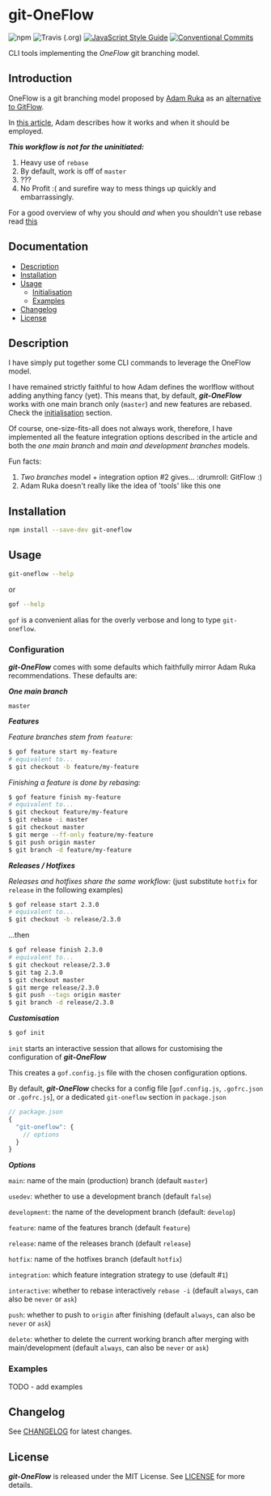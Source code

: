 # git-OneFlow

![npm](https://img.shields.io/npm/v/git-oneflow.svg) ![Travis (.org)](https://img.shields.io/travis/msanguineti/git-oneflow.svg) [![JavaScript Style Guide](https://img.shields.io/badge/code_style-standard-brightgreen.svg)](https://standardjs.com) [![Conventional Commits](https://img.shields.io/badge/Conventional%20Commits-1.0.0-yellow.svg)](https://conventionalcommits.org)

CLI tools implementing the *OneFlow* git branching model.

## Introduction

OneFlow is a git branching model proposed by [Adam Ruka](https://github.com/skinny85) as an [alternative to GitFlow](https://www.endoflineblog.com/gitflow-considered-harmful).

In [this article](https://www.endoflineblog.com/oneflow-a-git-branching-model-and-workflow#develop-feature-branches), Adam describes how it works and when it should be employed.

***This workflow is not for the uninitiated:***

1. Heavy use of `rebase`
2. By default, work is off of `master`
3. ???
4. No Profit :( and surefire way to mess things up quickly and embarrassingly.

For a good overview of why you should _and_ when you shouldn't use rebase read [this](https://git-scm.com/book/en/v2/Git-Branching-Rebasing#_rebase_peril)

## Documentation

- [Description](#description)
- [Installation](#installation)
- [Usage](#usage)
  - [Initialisation](#initialisation)
  - [Examples](#examples)
- [Changelog](#changelog)
- [License](#license)

## Description

I have simply put together some CLI commands to leverage the OneFlow model.

I have remained strictly faithful to how Adam defines the worlflow without adding anything fancy (yet). This means that, by default, *****git-OneFlow***** works with one main branch only (`master`) and new features are rebased. Check the [initialisation](#initialisation) section.

Of course, one-size-fits-all does not always work, therefore, I have implemented all the feature integration options described in the article and both the _one main branch_ and _main and development branches_ models.

Fun facts:

1. _Two branches_ model + integration option #2 gives... :drumroll: GitFlow :)
2. Adam Ruka doesn't really like the idea of 'tools' like this one

## Installation

```sh
npm install --save-dev git-oneflow
```

## Usage

```sh
git-oneflow --help
```

or

```sh
gof --help
```

`gof` is a convenient alias for the overly verbose and long to type `git-oneflow`.

### Configuration

***git-OneFlow*** comes with some defaults which faithfully mirror Adam Ruka recommendations. These defaults are:

***One main branch***

`master`

***Features***

_Feature branches stem from `feature`:_

```sh
$ gof feature start my-feature
# equivalent to...
$ git checkout -b feature/my-feature
```

_Finishing a feature is done by rebasing:_

```sh
$ gof feature finish my-feature
# equivalent to...
$ git checkout feature/my-feature
$ git rebase -i master
$ git checkout master
$ git merge --ff-only feature/my-feature
$ git push origin master
$ git branch -d feature/my-feature
```

***Releases / Hotfixes***

_Releases and hotfixes share the same workflow:_ (just substitute `hotfix` for `release` in the following examples)

```sh
$ gof release start 2.3.0
# equivalent to...
$ git checkout -b release/2.3.0
```

...then

```sh
$ gof release finish 2.3.0
# equivalent to...
$ git checkout release/2.3.0
$ git tag 2.3.0
$ git checkout master
$ git merge release/2.3.0
$ git push --tags origin master
$ git branch -d release/2.3.0
```

***Customisation***

```sh
$ gof init
```

`init` starts an interactive session that allows for customising the configuration of ***git-OneFlow***

This creates a `gof.config.js` file with the chosen configuration options.

By default, ***git-OneFlow*** checks for a config file [`gof.config.js`, `.gofrc.json` or `.gofrc.js`], or a dedicated `git-oneflow` section in `package.json`

```js
// package.json
{
  "git-oneflow": {
    // options
  }
}
```

***Options***

`main`: name of the main (production) branch (default `master`)

`usedev`: whether to use a development branch (default `false`)

`development`: the name of the development branch (default: `develop`)

`feature`: name of the features branch (default `feature`)

`release`: name of the releases branch (default `release`)

`hotfix`: name of the hotfixes branch (default `hotfix`)

`integration`: which feature integration strategy to use (default #`1`)

`interactive`: whether to rebase interactively `rebase -i` (default `always`, can also be `never` or `ask`)

`push`: whether to push to `origin` after finishing (default `always`, can also be `never` or `ask`)

`delete`: whether to delete the current working branch after merging with main/development (default `always`, can also be `never` or `ask`)

### Examples

TODO - add examples

## Changelog

See [CHANGELOG](./CHANGELOG.md) for latest changes.

## License

***git-OneFlow*** is released under the MIT License. See [LICENSE](./LICENSE) for more details.

